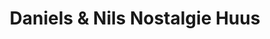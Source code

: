 ---
title: "Daniels & Nils Nostalgie Huus"
url: /wiesmoor/daniels-und-nils-nostalgie-huus/
shop: Antiquitäten
---